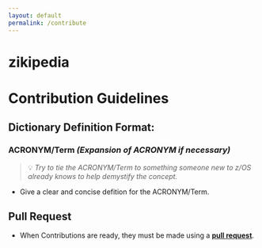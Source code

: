 ```yaml
---
layout: default
permalink: /contribute
---
```


# zikipedia

# Contribution Guidelines

## Dictionary Definition Format:
### ACRONYM/Term *(Expansion of ACRONYM if necessary)*
> 💡 _Try to tie the ACRONYM/Term to something someone new to z/OS already knows to help demystify the concept._
* Give a clear and concise defition for the ACRONYM/Term.

## Pull Request
* When Contributions are ready, they must be made using a **[pull request](../../pulls)**.
